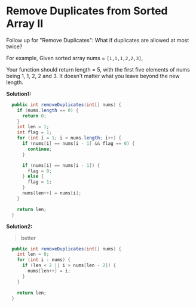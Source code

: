 # Remove Duplicates from Sorted Array II

Follow up for "Remove Duplicates":
What if duplicates are allowed at most twice?

For example,
Given sorted array nums = ```[1,1,1,2,2,3]```,

Your function should return length = 5, with the first five elements of nums being 1, 1, 2, 2 and 3. It doesn't matter what you leave beyond the new length.

**Solution1:**

```java
  public int removeDuplicates(int[] nums) {
    if (nums.length == 0) {
      return 0;
    }
    int len = 1;
    int flag = 1;
    for (int i = 1; i < nums.length; i++) {
      if (nums[i] == nums[i - 1] && flag == 0) {
        continue;
      }

      if (nums[i] == nums[i - 1]) {
        flag = 0;
      } else {
        flag = 1;
      }
      nums[len++] = nums[i];
    }

    return len;
  }
```

**Solution2:**

> better

```java
  public int removeDuplicates(int[] nums) {
    int len = 0;
    for (int i : nums) {
      if (len < 2 || i > nums[len - 2]) {
        nums[len++] = i;
      }
    }

    return len;
  }
````
